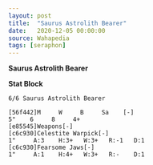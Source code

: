 ```yaml
---
layout: post
title:  "Saurus Astrolith Bearer"
date:   2020-12-05 00:00:00
source: Wahapedia
tags: [seraphon]
---
```


**Saurus Astrolith Bearer**

**Stat Block**
```
6/6 Saurus Astrolith Bearer
```

```
[56f442]M     W     B     Sa    [-]
5"    6     8     4+    
[e85545]Weapons[-]
[c6c930]Celestite Warpick[-]
1"     A:3    H:3+   W:3+   R:-1   D:1   
[c6c930]Fearsome Jaws[-]
1"     A:1    H:4+   W:3+   R:-    D:1   
```
    